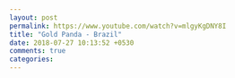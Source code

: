 ```yaml
---
layout: post
permalink: https://www.youtube.com/watch?v=mlgyKgDNY8I
title: "Gold Panda - Brazil"
date: 2018-07-27 10:13:52 +0530
comments: true
categories: 
---
```

